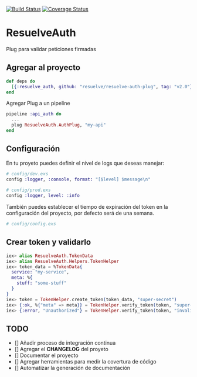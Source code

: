 [![Build Status](https://travis-ci.org/iver/resuelve-auth-plug.svg?branch=master)](https://travis-ci.org/iver/resuelve-auth-plug)
[![Coverage Status](https://coveralls.io/repos/github/iver/resuelve-auth-plug/badge.svg?branch=master)](https://coveralls.io/github/iver/resuelve-auth-plug?branch=master)

# ResuelveAuth

Plug para validar peticiones firmadas

## Agregar al proyecto

```elixir
def deps do
  [{:resuelve_auth, github: "resuelve/resuelve-auth-plug", tag: "v2.0"}]
end
```

Agregar Plug a un pipeline

```elixir
pipeline :api_auth do
  ...
  plug ResuelveAuth.AuthPlug, "my-api"
end
```

## Configuración

En tu proyeto puedes definir el nivel de logs que deseas manejar:

```elixir
# config/dev.exs
config :logger, :console, format: "[$level] $message\n"
 
# config/prod.exs
config :logger, level: :info

```

También puedes establecer el tiempo de expiración del token en la configuración del proyecto, por defecto será de una semana.

```elixir
# config/config.exs

```

## Crear token y validarlo

```elixir
iex> alias ResuelveAuth.TokenData
iex> alias ResuelveAuth.Helpers.TokenHelper
iex> token_data = %TokenData{
  service: "my-service",
  meta: %{
    stuff: "some-stuff"
  }
}
iex> token = TokenHelper.create_token(token_data, "super-secret")
iex> {:ok, %{"meta" => meta}} = TokenHelper.verify_token(token, "super-secret")
iex> {:error, "Unauthorized"} = TokenHelper.verify_token(token, "invalid-secret-or-invalid-token")

```

## TODO

 - [] Añadir proceso de integración continua
 - [] Agregar el **CHANGELOG** del proyeto
 - [] Documentar el proyecto
 - [] Agregar herramientas para medir la covertura de código
 - [] Automatizar la generación de documentación
